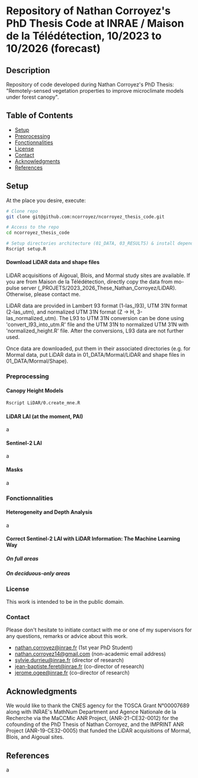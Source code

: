 # Repository of Nathan Corroyez's PhD Thesis Code at INRAE / Maison de la Télédétection, 10/2023 to 10/2026 (forecast)

## Description

Repository of code developed during Nathan Corroyez's PhD Thesis: "Remotely-sensed vegetation properties to improve microclimate models under forest canopy".

## Table of Contents

- [Setup](#Setup)
- [Preprocessing](#Preprocessing)
- [Fonctionnalities](#Fonctionnalities)
- [License](#License)
- [Contact](#Contact)
- [Acknowledgments](#Acknowledgments)
- [References](#References)

## Setup

At the place you desire, execute:
```bash
# Clone repo
git clone git@github.com:ncorroyez/ncorroyez_thesis_code.git

# Access to the repo
cd ncorroyez_thesis_code

# Setup directories architecture (01_DATA, 03_RESULTS) & install dependencies 
Rscript setup.R
```

#### Download LiDAR data and shape files

LiDAR acquisitions of Aigoual, Blois, and Mormal study sites are available. 
If you are from Maison de la Télédétection, directly copy the data from mo-pulse server (_PROJETS/2023_2026_These_Nathan_Corroyez/LiDAR). Otherwise, please contact me.

LiDAR data are provided in Lambert 93 format (1-las_l93), UTM 31N format (2-las_utm), and normalized UTM 31N format (Z -> H, 3-las_normalized_utm). The L93 to UTM 31N conversion can be done using 'convert_l93_into_utm.R' file and the UTM 31N to normalized UTM 31N with 'normalized_height.R' file. After the conversions, L93 data are not further used. 

Once data are downloaded, put them in their associated directories (e.g. for Mormal data, put LiDAR data in 01_DATA/Mormal/LiDAR and shape files in 01_DATA/Mormal/Shape).

### Preprocessing

#### Canopy Height Models

```bash
Rscript LiDAR/0.create_mne.R
```

#### LiDAR LAI (at the moment, PAI)

a

#### Sentinel-2 LAI

a

#### Masks

a

### Fonctionnalities

#### Heterogeneity and Depth Analysis

a

#### Correct Sentinel-2 LAI with LiDAR Information: The Machine Learning Way

##### On full areas

##### On deciduous-only areas

### License

This work is intended to be in the public domain.

### Contact

Please don't hesitate to initiate contact with me or one of my supervisors for any questions, remarks or advice about this work.

- nathan.corroyez@inrae.fr (1st year PhD Student)
- nathan.corroyez14@gmail.com (non-academic email address)
- sylvie.durrieu@inrae.fr (director of research)
- jean-baptiste.feret@inrae.fr (co-director of research)
- jerome.ogee@inrae.fr (co-director of research)

## Acknowledgments

We would like to thank the CNES agency for the TOSCA Grant N°00007689 along with INRAE's MathNum Department and Agence Nationale de la Recherche via the MaCCMic ANR Project, (ANR-21-CE32-0012) for the cofounding of the PhD Thesis of Nathan Corroyez, and the IMPRINT ANR Project (ANR-19-CE32-0005) that funded the LiDAR acquisitions of Mormal, Blois, and Aigoual sites.

## References

a